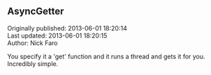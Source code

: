 ## AsyncGetter  
Originally published: 2013-06-01 18:20:14  
Last updated: 2013-06-01 18:20:15  
Author: Nick Faro  
  
You specify it a 'get' function and it runs a thread and gets it for you. Incredibly simple.